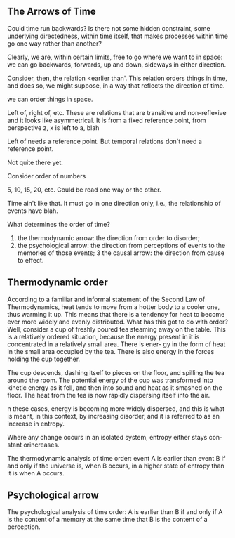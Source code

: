
## The Arrows of Time ##

Could time run backwards? 
Is there not some hidden constraint, some underlying directedness, within time itself, that makes processes within time go one way rather than another? 


Clearly, we are, within certain limits, free to go where we want to in space: we can go backwards, forwards, up and down, sideways in either direction.


Consider, then, the relation <earlier than'. This relation orders things in time, and does so, we might suppose, in a way that reflects the direction of time.


we can order things in space. 

Left of, right of, etc. These are relations that are transitive and non-reflexive and it looks like asymmetrical. It is from a fixed reference point, from perspective z, x is left to a, blah

Left of needs a reference point. But temporal relations don't need a reference point. 

Not quite there yet. 

Consider order of numbers

5, 10, 15, 20, etc. Could be read one way or the other. 

Time ain't like that. It must go in one direction only, i.e., the relationship of events have blah. 

What determines the order of time?  

1.  the thermodynamic arrow: the direction from order to disorder; 
2.   the psychological arrow: the direction from perceptions of events to the memories of those events;3  the causal arrow: the direction from cause to effect.
## Thermodynamic order ##
According to a familiar and informal statement of the Second Law of Thermodynamics, heat tends to move from a hotter body to a cooler one, thus warming it up. This means that there is a tendency for heat to become ever more widely and evenly distributed. What has this got to do with order? Well, consider a cup of freshly poured tea steaming away on the table. This is a relatively ordered situation, because the energy present in it is concentrated in a relatively small area. There is ener- gy in the form of heat in the small area occupied by the tea. There is also energy in the forces holding the cup together. 
The cup descends, dashing itself to pieces on the floor, and spilling the tea around the room. The potential energy of the cup was transformed into kinetic energy as it fell, and then into sound and heat as it smashed on the floor. The heat from the tea is now rapidly dispersing itself into the air. 
n these cases, energy is becoming more widely dispersed, and this is what is meant, in this context, by increasing disorder, and it is referred to as an increase in entropy.
Where any change occurs in an isolated system, entropy either stays con- stant orincreases.
The thermodynamic analysis of time order: event A is earlier than event B if and only if the universe is, when B occurs, in a higher state of entropy than it is when A occurs.## Psychological arrow ##
The psychological analysis of time order: A is earlier than B if and only if A is the content of a memory at the same time that B is the content of a perception.
